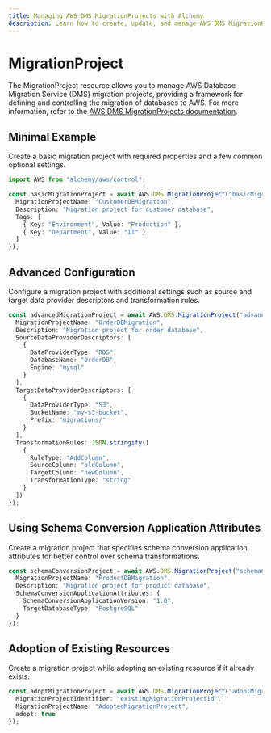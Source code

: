 ```yaml
---
title: Managing AWS DMS MigrationProjects with Alchemy
description: Learn how to create, update, and manage AWS DMS MigrationProjects using Alchemy Cloud Control.
---
```


# MigrationProject

The MigrationProject resource allows you to manage AWS Database Migration Service (DMS) migration projects, providing a framework for defining and controlling the migration of databases to AWS. For more information, refer to the [AWS DMS MigrationProjects documentation](https://docs.aws.amazon.com/dms/latest/userguide/).

## Minimal Example

Create a basic migration project with required properties and a few common optional settings.

```ts
import AWS from "alchemy/aws/control";

const basicMigrationProject = await AWS.DMS.MigrationProject("basicMigrationProject", {
  MigrationProjectName: "CustomerDBMigration",
  Description: "Migration project for customer database",
  Tags: [
    { Key: "Environment", Value: "Production" },
    { Key: "Department", Value: "IT" }
  ]
});
```

## Advanced Configuration

Configure a migration project with additional settings such as source and target data provider descriptors and transformation rules.

```ts
const advancedMigrationProject = await AWS.DMS.MigrationProject("advancedMigrationProject", {
  MigrationProjectName: "OrderDBMigration",
  Description: "Migration project for order database",
  SourceDataProviderDescriptors: [
    {
      DataProviderType: "RDS",
      DatabaseName: "OrderDB",
      Engine: "mysql"
    }
  ],
  TargetDataProviderDescriptors: [
    {
      DataProviderType: "S3",
      BucketName: "my-s3-bucket",
      Prefix: "migrations/"
    }
  ],
  TransformationRules: JSON.stringify([
    {
      RuleType: "AddColumn",
      SourceColumn: "oldColumn",
      TargetColumn: "newColumn",
      TransformationType: "string"
    }
  ])
});
```

## Using Schema Conversion Application Attributes

Create a migration project that specifies schema conversion application attributes for better control over schema transformations.

```ts
const schemaConversionProject = await AWS.DMS.MigrationProject("schemaConversionProject", {
  MigrationProjectName: "ProductDBMigration",
  Description: "Migration project for product database",
  SchemaConversionApplicationAttributes: {
    SchemaConversionApplicationVersion: "1.0",
    TargetDatabaseType: "PostgreSQL"
  }
});
```

## Adoption of Existing Resources

Create a migration project while adopting an existing resource if it already exists.

```ts
const adoptMigrationProject = await AWS.DMS.MigrationProject("adoptMigrationProject", {
  MigrationProjectIdentifier: "existingMigrationProjectId",
  MigrationProjectName: "AdoptedMigrationProject",
  adopt: true
});
```